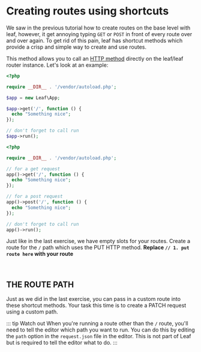 # Creating routes using shortcuts

We saw in the previous tutorial how to create routes on the base level with leaf, however, it get annoying typing `GET` or `POST` in front of every route over and over again. To get rid of this pain, leaf has shortcut methods which provide a crisp and simple way to create and use routes.

This method allows you to call an [HTTP method](https://restfulapi.net/http-methods/) directly on the leaf/leaf router instance. Let's look at an example:

<div class="class-mode">

```php
<?php

require __DIR__ . '/vendor/autoload.php';

$app = new Leaf\App;

$app->get('/', function () {
  echo "Something nice";
});

// don't forget to call run
$app->run();
```

</div>
<div class="functional-mode">

```php
<?php

require __DIR__ . '/vendor/autoload.php';

// for a get request
app()->get('/', function () {
  echo "Something nice";
});

// for a post request
app()->post('/', function () {
  echo "Something nice";
});

// don't forget to call run
app()->run();
```

</div>

Just like in the last exercise, we have empty slots for your routes. Create a route for the `/` path which uses the PUT HTTP method. **Replace `// 1. put route here` with your route**

<br>

## THE ROUTE PATH

Just as we did in the last exercise, you can pass in a custom route into these shortcut methods. Your task this time is to create a PATCH request using a custom path.

::: tip Watch out
When you're running a route other than the `/` route, you'll need to tell the editor which path you want to run. You can do this by editing the `path` option in the `request.json` file in the editor. This is not part of Leaf but is required to tell the editor what to do.
:::

